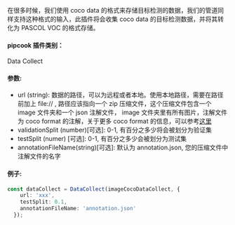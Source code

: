 在很多时候，我们使用 coco data 的格式来存储目标检测的数据，我们的管道同样支持这种格式的输入，此插件将会收集 coco data 的目标检测数据，并将其转化为 PASCOL VOC 的格式存储。

<a name="klNlr"></a>
#### pipcook 插件类别：
Data Collect

<a name="xzxwP"></a>
#### 参数: 

- url (string): 数据的路径，可以为远程或者本地。使用本地路径，需要在路径前加上 file:// , 路径应该指向一个 zip 压缩文件，这个压缩文件包含一个 image 文件夹和一个 json 注解文件， image 文件夹里有所有图片，注解文件为 coco format 的注解，关于更多 coco format 的信息，可以参考[这里](https://www.immersivelimit.com/tutorials/create-coco-annotations-from-scratch)
- validationSplit (number)[可选]: 0-1, 有百分之多少将会被划分为验证集
- testSplit (numer) [可选]: 0-1, 有百分之多少会被划分为测试集
- annotationFileName(string)[可选]: 默认为 annotation.json, 您的压缩文件中注解文件的名字

<a name="2e1Vr"></a>
#### 例子:

```typescript
const dataCollect = DataCollect(imageCocoDataCollect, {
    url: 'xxx',
    testSplit: 0.1,
    annotationFileName: 'annotation.json'
  });
```

